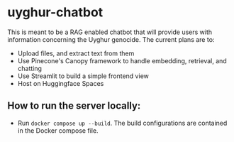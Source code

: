 # uyghur-chatbot

This is meant to be a RAG enabled chatbot that will provide users with information concerning the Uyghur genocide. 
The current plans are to:
- Upload files, and extract text from them
- Use Pinecone's Canopy framework to handle embedding, retrieval, and chatting
- Use Streamlit to build a simple frontend view
- Host on Huggingface Spaces 

## How to run the server locally:
- Run `docker compose up --build`. The build configurations are contained in the Docker compose file.